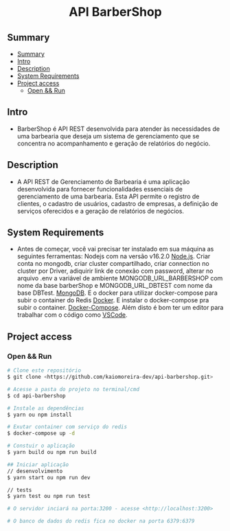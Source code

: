<h1 align="center"> API BarberShop </h1>

## Summary
- [Summary](#summary)
- [Intro](#intro)
- [Description](#description)
- [System Requirements](#system-requirements)
- [Project access](#project-access)
  - [Open \&\& Run](#open--run)

## Intro
* BarberShop é API REST desenvolvida para atender às necessidades de uma barbearia que deseja um sistema de gerenciamento que se concentra no acompanhamento e geração de relatórios do negócio.
  
## Description
* A API REST de Gerenciamento de Barbearia é uma aplicação desenvolvida para fornecer funcionalidades essenciais de gerenciamento de uma barbearia. Esta API permite o registro de clientes, o cadastro de usuários, cadastro de empresas, a definição de serviços oferecidos e a geração de relatórios de negócios.

## System Requirements
* Antes de começar, você vai precisar ter instalado em sua máquina as seguintes ferramentas:
Nodejs com na versão v16.2.0
[Node.js](https://nodejs.org/en/). 
Criar conta no mongodb, criar cluster compartilhado, criar connection no cluster por Driver, adiquirir link de conexão com password, alterar no arquivo .env a variável de ambiente MONGODB_URL_BARBERSHOP com nome da base barberShop e MONGODB_URL_DBTEST com nome da base DBTest.
[MongoDB](https://www.mongodb.com).
E o docker para utilizar docker-compose para subir o container do Redis
[Docker](https://https://www.docker.com/).
E instalar o docker-compose pra subir o container.
[Docker-Compose](https://docs.docker.com/compose/install/).
Além disto é bom ter um editor para trabalhar com o código como 
[VSCode](https://code.visualstudio.com/).

## Project access

### Open && Run
```bash
# Clone este repositório
$ git clone <https://github.com/kaiomoreira-dev/api-barbershop.git>

# Acesse a pasta do projeto no terminal/cmd
$ cd api-barbershop

# Instale as dependências
$ yarn ou npm install

# Exutar container com serviço do redis
$ docker-compose up -d

# Constuir o aplicação
$ yarn build ou npm run build

## Iniciar aplicação
// desenvolvimento
$ yarn start ou npm run dev

// tests
$ yarn test ou npm run test

# O servidor inciará na porta:3200 - acesse <http://localhost:3200>

# O banco de dados do redis fica no docker na porta 6379:6379
```

